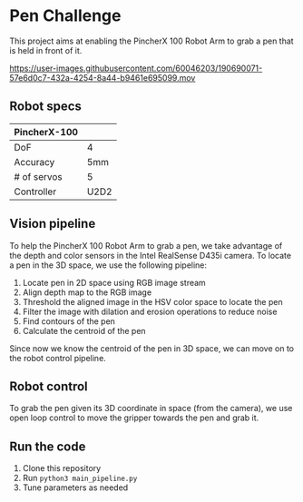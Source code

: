 # Pen Challenge
This project aims at enabling the PincherX 100 Robot Arm to grab a pen that is held in front of it. 

https://user-images.githubusercontent.com/60046203/190690071-57e6d0c7-432a-4254-8a44-b9461e695099.mov

## Robot specs
|PincherX-100||
|----|----|
| DoF      | 4 |
| Accuracy | 5mm |
| # of servos | 5 |
| Controller | U2D2 |

## Vision pipeline
To help the PincherX 100 Robot Arm to grab a pen, we take advantage 
of the depth and color sensors in the Intel RealSense D435i camera. 
To locate a pen in the 3D space, we use the following pipeline:
1. Locate pen in 2D space using RGB image stream
2. Align depth map to the RGB image
3. Threshold the aligned image in the HSV color space to locate the pen
4. Filter the image with dilation and erosion operations to reduce noise
5. Find contours of the pen
6. Calculate the centroid of the pen   


Since now we know the centroid of the pen in 3D space, 
we can move on to the robot control pipeline. 

## Robot control
To grab the pen given its 3D coordinate in space (from the camera), 
we use open loop control to move the gripper towards the pen and grab it.

## Run the code
1. Clone this repository
2. Run `python3 main_pipeline.py`
3. Tune parameters as needed
